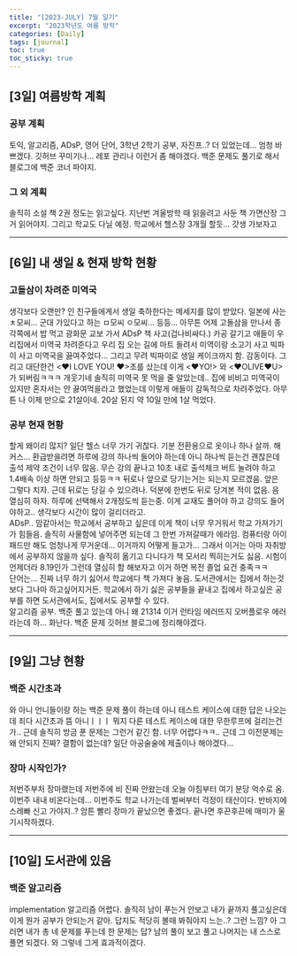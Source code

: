 ```yaml
---
title: "[2023-JULY] 7월 일기"
excerpt: "2023학년도 여름 방학"
categories: [Daily]
tags: [journal]
toc: true
toc_sticky: true
---
```


## [3일] 여름방학 계획
### 공부 계획
토익, 알고리즘, ADsP, 영어 단어, 3학년 2학기 공부, 자진프..? 더 있었는데... 엄청 바쁘겠다. 깃허브 꾸미기나... 레포 관리나 이런거 좀 해야겠다. 백준 문제도 풀기로 해서 블로그에 백준 코너 파야지.

### 그 외 계획
솔직히 소설 책 2권 정도는 읽고싶다. 지난번 겨울방학 때 읽을려고 사둔 책 가면산장 그거 읽어야지. 그리고 학교도 다닐 예정. 학교에서 헬스장 3개월 할듯... 갓생 가보자고

***

## [6일] 내 생일 & 현재 방학 현황
### 고돌삼이 차려준 미역국
생각보다 오랜만? 인 친구들에게서 생일 축하한다는 메세지를 많이 받았다. 일본에 사는 ㅊ모씨... 군대 가있다고 하는 ㅁ모씨 ㅇ모씨... 등등... 아무튼 어제 고돌삼을 만나서 종각쪽에서 밥 먹고 광화문 교보 가서 ADsP 책 사고(겁나비싸다.) 카공 갈기고 애들이 우리집에서 미역국 차려준다고 우리 집 오는 길에 마트 들려서 미역이랑 소고기 사고 빅파이 사고 미역국을 끓여주었다... 그리고 무려 빅파이로 생일 케이크까지 함. 감동이다. 그리고 대단한건  <♥I LOVE YOU! ♥>초를 샀는데 이게 <♥YO!> 와 <♥OLIVE♥U> 가 되버림ㅋㅋㅋ 개웃기네 솔직히 미역국 못 먹을 줄 알았는데.. 집에 비비고 미역국이 있지만 혼자서는 안 끓여먹을라고 했었는데 이렇게 애들이 감독적으로 차려주었다. 아무튼 나 이제 만으로 21살이네. 20살 된지 약 10일 만에 1살 먹었다.

### 공부 현재 현황
할게 왜이리 많지? 일단 헬스 너무 가기 귀찮다. 기분 전환용으로 옷이나 하나 살까. 해커스... 환급받을려면 하루에 강의 하나씩 들어야 하는데 아니 하나씩 듣는건 괜찮은데 출석 제약 조건이 너무 많음. 무슨 강의 끝나고 10초 내로 출석체크 버트 눌려야 하고 1.4배속 이상 하면 안되고 등등ㅋㅋ 뒤로나 앞으로 당기는거는 되는지 모르겠음. 앞은 그렇다 치자. 근데 뒤로는 당길 수 있으려나. 덕분에 한번도 뒤로 당겨본 적이 없음. 음 열심히 하자. 하루에 선택해서 2개정도씩 듣는중. 이게 교재도 풀어야 하고 강의도 들어야하고.. 생각보다 시간이 많이 걸리더라고.<br>
ADsP.. 맘같아서는 학교에서 공부하고 싶은데 이게 책이 너무 무거워서 학교 가져가기가 힘들음. 솔직히 사물함에 넣어주면 되는데 그 한번 가져갈때가 에라임. 컴퓨터랑 아이패드만 해도 엄청나게 무거운데... 이거까지 어떻게 들고가... 그래서 이거는 아마 자취방에서 공부하지 않을까 싶다. 솔직히 옮기고 다니다가 책 모서리 찍히는거도 싫음. 시험이 언제더라 8.19인가 그런데 열심히 함 해보자고 이거 하면 복전 졸업 요건 충족ㅋㅋ<br>
단어는... 진짜 너무 하기 싫어서 학교에다 책 가져다 놓음. 도서관에서는 집에서 하는것보다 그나마 하고싶어지거든. 학교에서 하기 싫은 공부들을 끝내고 집에서 하고싶은 공부를 하면 도서관에서도, 집에서도 공부할 수 있다.<br>
알고리즘 공부. 백준 풀고 있는데 아니 왜 21314 이거 런타임 에러뜨지 오버플로우 에러라는데 하... 화난다. 백준 문제 깃허브 블로그에 정리해야겠다. 

*** 
## [9일] 그냥 현황
### 백준 시간초과
와 아니 언니들이랑 하는 백준 문제 풀이 하는데 아니 테스트 케이스에 대한 답은 나오는데 죄다 시간초과 뜸 아니ㅣㅣㅣ 뭐지 다른 테스트 케이스에 대한 무한루프에 걸리는건가.. 근데 솔직히 방금 푼 문제는 그런거 같긴 함. 너무 어렵다ㅋㅋ.. 근데 그 이전문제는 왜 안되지 진짜? 결함이 없는데? 일단 아공술술에 제출이나 해야겠다...

### 장마 시작인가?
저번주부처 장마랬는데 저번주에 비 진짜 안왔는데 오늘 아침부터 여기 분당 억수로 옴. 이번주 내내 비온다는데... 이번주도 학교 나가는데 벌써부터 걱정이 태산이다. 반바지에 스레빠 신고 가야지..? 암튼 빨리 장마가 끝났으면 좋겠다. 끝나면 후끈후끈에 매미가 울기시작하겠다.

***

## [10일] 도서관에 있음
### 백준 알고리즘
implementation 알고리즘 어렵다. 솔직히 남이 푸는거 안보고 내가 끝까지 풀고싶은데 이게 뭔가 공부가 안되는거 같아. 답지도 적당히 볼때 봐줘야지 느는..? 그런 느낌? 아 그러면 내가 총 네 문제를 푸는데 한 문제는 답? 남의 풀이 보고 풀고 나머지는 내 스스로 풀면 되겠다. 와 그렇네 그게 효과적이겠다. 